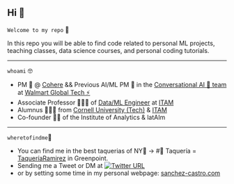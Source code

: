 ## Hi 👋

`Welcome to my repo` 🙌

In this repo you will be able to find code related to personal ML projects, teaching classes, data science courses, and personal coding tutorials. 

***
`whoami` 🤓

- PM 🥷 @ [Cohere](https://cohere.ai/) && Previous AI/ML PM 🥷 in the [Conversational AI 🤖 team](https://medium.com/walmartglobaltech/tagged/voice-assistant) at [Walmart Global Tech ⚡](https://medium.com/walmartglobaltech) 
- Associate Professor 👨🏻‍🏫 of [Data/ML Engineer](https://github.com/sanchez-castro/arquitectura-producto-datos) at [ITAM](https://www.itam.mx/)
- Alumnus 👨🏽‍🎓 from [Cornell University (Tech)](https://www.tech.cornell.edu/) & [ITAM](https://www.itam.mx/)
- Co-founder 👨‍🎤 of the Institute of Analytics & latAIm

***
`wheretofindme`📍

- You can find me in the best taquerias of NY🗽 -> #🥇 Taquería = [TaqueríaRamirez](https://ny.eater.com/2021/9/15/22650673/taqueria-ramirez-opening-greenpoint-nyc) in Greenpoint.
- Sending me a Tweet or DM at [![Twitter URL](https://img.shields.io/twitter/url/https/twitter.com/_sanchezcastro.svg?style=social&label=%40_sanchezcastro)](https://twitter.com/_sanchezcastro)
- or by setting some time in my personal webpage: [sanchez-castro.com](https://www.sanchez-castro.com/)
